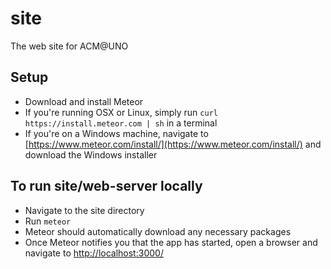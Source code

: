 # site
The web site for ACM@UNO

## Setup
- Download and install Meteor
- If you're running OSX or Linux, simply run `curl https://install.meteor.com | sh` in a terminal
- If you're on a Windows machine, navigate to [https://www.meteor.com/install/](https://www.meteor.com/install/) and download the Windows installer

## To run site/web-server locally
- Navigate to the site directory
- Run `meteor`
- Meteor should automatically download any necessary packages
- Once Meteor notifies you that the app has started, open a browser and navigate to [http://localhost:3000/](http://localhost:3000/)